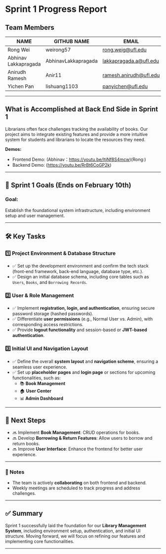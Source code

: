 
# **Sprint 1 Progress Report**

## **Team Members**
| NAME               | GITHUB NAME | EMAIL                         |
|--------------------|------------|-------------------------------|
| Rong Wei          | weirong57 | [rong.weig@ufl.edu](mailto:rong.weig@ufl.edu) |
| Abhinav Lakkapragada | AbhinavLakkapragada         | [lakkapragada.a@ufl.edu](mailto:lakkapragada.a@ufl.edu) |
| Anirudh Ramesh    | Anir11        | [ramesh.anirudh@ufl.edu](mailto:ramesh.anirudh@ufl.edu) |                           
| Yichen Pan        | lishuang1103         | [panyichen@ufl.edu](mailto:panyichen@ufl.edu) |

---

## **What is Accomplished at Back End Side in Sprint 1**
Librarians often face challenges tracking the availability of books. Our project aims to integrate existing features and provide a more intuitive system for students and librarians to locate the resources they need.

**Demos:**
- Frontend Demo: (Abhinav：https://youtu.be/ltjNf8S4mcw)(Rong:)
- Backend Demo: (https://youtu.be/RrBt6CoGP2k)

---

## **📌 Sprint 1 Goals (Ends on February 10th)**  
### **Goal:**
Establish the foundational system infrastructure, including environment setup and user management.

---

## **🛠 Key Tasks**

### **1️⃣ Project Environment & Database Structure**
- ✅ Set up the development environment and confirm the tech stack (front-end framework, back-end language, database type, etc.).
- ✅ Design an initial database schema, including core tables such as `Users`, `Books`, and `Borrowing Records`.

### **2️⃣ User & Role Management**
- ✅ Implement **registration, login, and authentication**, ensuring secure password storage (hashed passwords).
- ✅ Differentiate **user permissions** (e.g., Normal User vs. Admin), with corresponding access restrictions.
- ✅ Provide **logout functionality** and session-based or **JWT-based authentication**.

### **3️⃣ Initial UI and Navigation Layout**
- ✅ Define the overall **system layout** and **navigation scheme**, ensuring a seamless user experience.
- ✅ Set up **placeholder pages** and  **login page** or sections for upcoming functionalities, such as:
  - 📚 **Book Management**
  - 🏠 **User Center**
  - 📊 **Admin Dashboard**

---

## **📌 Next Steps**
- 🔜 Implement **Book Management**: CRUD operations for books.
- 🔜 Develop **Borrowing & Return Features**: Allow users to borrow and return books.
- 🔜 Improve **User Interface**: Enhance the frontend for better user experience.

---

### **📝 Notes**
- The team is actively **collaborating** on both frontend and backend.
- Weekly meetings are scheduled to track progress and address challenges.

---

## **✅ Summary**
Sprint 1 successfully laid the foundation for our **Library Management System**, including environment setup, authentication, and initial UI structure. Moving forward, we will focus on refining our features and implementing core functionalities.

---



